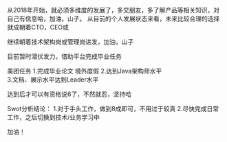 从2018年开始，就必须多维度的发展了，多交朋友，多了解产品等相关知识，对自己有信息哈，加油，山子。
从目前的个人发展状态来看，未来比较合理的选择就成朝着CTO，CEO或

继续朝着技术架构岗或管理岗进发，加油，山子

目前暂时潜伏发力，借助平台完成毕业任务



美团任务
1.完成毕业论文    境外度假
2.达到Java架构师水平   
3.文档、展示水平达到Leader水平  

达到后才可以有资格说6了，不然就忍，坚持哈

Swot分析结论：
1.对于手头工作，做到8成即可，不用过于较真
2.尽快完成日常工作，之后切换到技术/业务学习中

加油！

